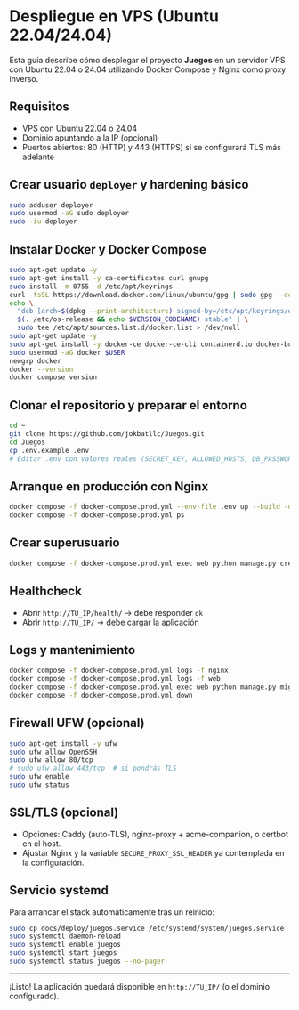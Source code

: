 # Despliegue en VPS (Ubuntu 22.04/24.04)

Esta guía describe cómo desplegar el proyecto **Juegos** en un servidor VPS con Ubuntu 22.04 o 24.04 utilizando Docker Compose y Nginx como proxy inverso.

## Requisitos
- VPS con Ubuntu 22.04 o 24.04
- Dominio apuntando a la IP (opcional)
- Puertos abiertos: 80 (HTTP) y 443 (HTTPS) si se configurará TLS más adelante

## Crear usuario `deployer` y hardening básico
```bash
sudo adduser deployer
sudo usermod -aG sudo deployer
sudo -iu deployer
```

## Instalar Docker y Docker Compose
```bash
sudo apt-get update -y
sudo apt-get install -y ca-certificates curl gnupg
sudo install -m 0755 -d /etc/apt/keyrings
curl -fsSL https://download.docker.com/linux/ubuntu/gpg | sudo gpg --dearmor -o /etc/apt/keyrings/docker.gpg
echo \
  "deb [arch=$(dpkg --print-architecture) signed-by=/etc/apt/keyrings/docker.gpg] https://download.docker.com/linux/ubuntu \
  $(. /etc/os-release && echo $VERSION_CODENAME) stable" | \
  sudo tee /etc/apt/sources.list.d/docker.list > /dev/null
sudo apt-get update -y
sudo apt-get install -y docker-ce docker-ce-cli containerd.io docker-buildx-plugin docker-compose-plugin
sudo usermod -aG docker $USER
newgrp docker
docker --version
docker compose version
```

## Clonar el repositorio y preparar el entorno
```bash
cd ~
git clone https://github.com/jokbatllc/Juegos.git
cd Juegos
cp .env.example .env
# Editar .env con valores reales (SECRET_KEY, ALLOWED_HOSTS, DB_PASSWORD fuerte, DJANGO_DEBUG=0)
```

## Arranque en producción con Nginx
```bash
docker compose -f docker-compose.prod.yml --env-file .env up --build -d
docker compose -f docker-compose.prod.yml ps
```

## Crear superusuario
```bash
docker compose -f docker-compose.prod.yml exec web python manage.py createsuperuser
```

## Healthcheck
- Abrir `http://TU_IP/health/` → debe responder `ok`
- Abrir `http://TU_IP/` → debe cargar la aplicación

## Logs y mantenimiento
```bash
docker compose -f docker-compose.prod.yml logs -f nginx
docker compose -f docker-compose.prod.yml logs -f web
docker compose -f docker-compose.prod.yml exec web python manage.py migrate
docker compose -f docker-compose.prod.yml down
```

## Firewall UFW (opcional)
```bash
sudo apt-get install -y ufw
sudo ufw allow OpenSSH
sudo ufw allow 80/tcp
# sudo ufw allow 443/tcp  # si pondrás TLS
sudo ufw enable
sudo ufw status
```

## SSL/TLS (opcional)
- Opciones: Caddy (auto-TLS), nginx-proxy + acme-companion, o certbot en el host.
- Ajustar Nginx y la variable `SECURE_PROXY_SSL_HEADER` ya contemplada en la configuración.

## Servicio systemd
Para arrancar el stack automáticamente tras un reinicio:
```bash
sudo cp docs/deploy/juegos.service /etc/systemd/system/juegos.service
sudo systemctl daemon-reload
sudo systemctl enable juegos
sudo systemctl start juegos
sudo systemctl status juegos --no-pager
```

---

¡Listo! La aplicación quedará disponible en `http://TU_IP/` (o el dominio configurado).
